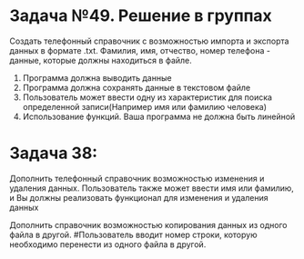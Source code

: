 # Задача №49. Решение в группах #

 Создать телефонный справочник с
 возможностью импорта и экспорта данных в
 формате .txt. Фамилия, имя, отчество, номер
 телефона - данные, которые должны находиться
 в файле.
 1. Программа должна выводить данные
 2. Программа должна сохранять данные в
 текстовом файле
 3. Пользователь может ввести одну из
 характеристик для поиска определенной
 записи(Например имя или фамилию
 человека)
 4. Использование функций. Ваша программа
 не должна быть линейной

# Задача 38: #

 Дополнить телефонный справочник возможностью изменения и удаления данных. 
 Пользователь также может ввести имя или фамилию, и Вы должны реализовать функционал для изменения и удаления данных

 Дополнить справочник возможностью копирования данных из одного файла в другой. #Пользователь вводит номер строки, которую необходимо перенести из одного файла в другой.